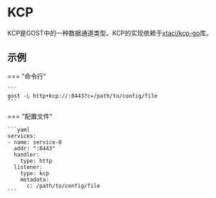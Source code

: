 # KCP

KCP是GOST中的一种数据通道类型。KCP的实现依赖于[xtaci/kcp-go](https://github.com/xtaci/kcp-go)库。

## 示例

=== "命令行"

    ```
	gost -L http+kcp://:8443?c=/path/to/config/file
	```

=== "配置文件"

    ```yaml
	services:
	- name: service-0
	  addr: ":8443"
	  handler:
		type: http
	  listener:
		type: kcp
		metadata:
		  c: /path/to/config/file
	```